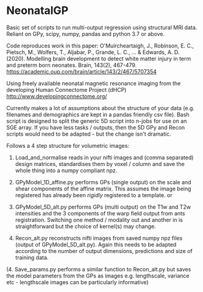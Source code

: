 # NeonatalGP

Basic set of scripts to run multi-output regression using structural MRI data.
Reliant on GPy, scipy, numpy, pandas and python 3.7 or above.

Code reproduces work in this paper: 
O'Muircheartaigh, J., Robinson, E. C., Pietsch, M., Wolfers, T., Aljabar, P., Grande, L. C., ... & Edwards, A. D. (2020). 
Modelling brain development to detect white matter injury in term and preterm born neonates. 
Brain, 143(2), 467-479.
https://academic.oup.com/brain/article/143/2/467/5707354

Using freely available neonatal magnetic resonance imaging from the developing Human Connectome Project (dHCP)
http://www.developingconnectome.org/


Currently makes a lot of assumptions about the structure of your data (e.g. filenames and demographics are kept in a pandas friendly csv file).
Bash script is designed to split the generic 5D script into n-jobs for use on an SGE array.
If you have less tasks / outputs, then the 5D GPy and Recon scripts would need to be adapted - but the change isn't dramatic. 

Follows a 4 step structure for volumetric images:
1. Load_and_normalise reads in your nifti images and (comma separated) design matrices, standardises them by voxel / column and save the whole thing into a numpy compliant npz. 

2. GPyModel_1D_affine.py performs GPs (single output) on the scale and shear components of the affine matrix. This assumes the image being registered has already been *rigidly* registered to a template.
or
2. GPyModel_5D_alt.py performs GPs (multi output) on the T1w and T2w intensities and the 3 components of the warp field output from ants registration. Switching one method / modality out and another in is straightforward but the choice of kernel(s) may change.

3. Recon_alt.py reconstructs nifti images from saved numpy npz files (output of GPyModel_5D_alt.py). Again this needs to be adapted according to the number of output dimensions, predictions and size of training data.

(4. Save_params.py performs a similar function to Recon_alt.py but saves the model parameters from the GPs as images e.g. lengthscale, variance etc - lengthscale images can be particularly informative)
